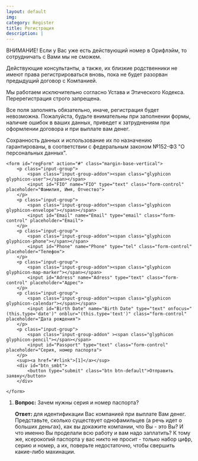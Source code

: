 ```yaml
---
layout: default
img:
category: Register
title: Регистрация
description: |
---
```

ВНИМАНИЕ! Если у Вас уже есть действующий номер в Орифлэйм, то сотрудничать с Вами мы не сможем. 
 
Действующие консультанты, а также, их близкие родственники не имеют права регистрироваться вновь, пока не будет разорван предыдущий договор с Компанией.
 
Мы работаем исключительно согласно Устава и Этического Кодекса. Перерегистрация строго запрещена.
 
Все поля заполнять обязательно, иначе, регистрация будет невозможна. Пожалуйста, будьте внимательны при заполнении формы, наличие ошибок в ваших данных, приведет к затруднениям при оформлении договора и при выплате вам денег. 
 
Сохранность данных и использование их по назначению гарантированы, в соответствии с федеральным законом №152-ФЗ "О персональных данных".


<div class="container">

	<form id="regForm" action="#" class="margin-base-vertical">
		<p class="input-group">
  			<span class="input-group-addon"><span class="glyphicon glyphicon-user"></span></span>
  			<input id="FIO" name="FIO" type="text" class="form-control" placeholder="Фамилия, Имя, Отчество">
		</p>
		<p class="input-group">
  			<span class="input-group-addon"><span class="glyphicon glyphicon-envelope"></span></span>
  			<input id="Email" name="Email" type="email" class="form-control" placeholder="Email">
		</p>
		<p class="input-group">
  			<span class="input-group-addon"><span class="glyphicon glyphicon-phone"></span></span>
  			<input id="Phone" name="Phone" type="tel" class="form-control" placeholder="Телефон">
		</p>
		<p class="input-group">
  			<span class="input-group-addon"><span class="glyphicon glyphicon-map-marker"></span></span>
  			<input id="Adress" name="Adress" type="text" class="form-control" placeholder="Адрес">
		</p>
		<p class="input-group">
  			<span class="input-group-addon"><span class="glyphicon glyphicon-calendar"></span></span>
  			<input id="Birth Date" name="Birth Date" type="text" onfocus="(this.type='date')" onblur="(this.type='text')" class="form-control" placeholder="Дата рождения">
		</p>
		<p class="input-group">
  			<span class="input-group-addon" ><span class="glyphicon glyphicon-pencil"></span></span>
  			<input id="Passport" type="text" class="form-control" placeholder="Серия, номер паспорта">
		</p>
		<sup><a href="#rlink">[1]</a></sup>
		<div id="btn_smbt">
			<button type="submit" class="btn btn-default">Отправить заявку</button>
		</div>

	</form>
</div>
<ol>
<li id="rlink">
<b>Вопрос:</b> Зачем нужны серия и номер паспорта?
<p>
<b>Ответ:</b> для идентификации Вас компанией при выплате Вам денег. Представьте, сколько существует однофамильцев (а речь идет о больших деньгах), как вы докажите компании, что Вы - это Вы? И что именно Вы проделали всю работу и вам надо заплатить? К тому же, ксерокопий паспорта у вас никто не просит - только набор цифр, серию и номер, а их, поверьте недостаточно, чтобы свершить какие-либо махинации.
</li>
</ol>


